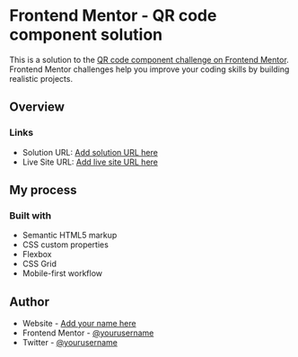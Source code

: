 # Frontend Mentor - QR code component solution

This is a solution to the [QR code component challenge on Frontend Mentor](https://www.frontendmentor.io/challenges/qr-code-component-iux_sIO_H). Frontend Mentor challenges help you improve your coding skills by building realistic projects. 



## Overview

### Links

- Solution URL: [Add solution URL here](https://github.com/Afeez-Ola/qr-code-component-main)
- Live Site URL: [Add live site URL here](https://afeez-ola.github.io/qr-code-component-main/)

## My process

### Built with

- Semantic HTML5 markup
- CSS custom properties
- Flexbox
- CSS Grid
- Mobile-first workflow




## Author

- Website - [Add your name here](https://github.com/Afeez-Ola)
- Frontend Mentor - [@yourusername](https://www.frontendmentor.io/profile/Afeez-Ola)
- Twitter - [@yourusername](https://www.twitter.com/@mobolaji___)
